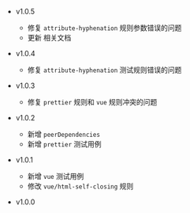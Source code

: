 * v1.0.5
  * 修复 `attribute-hyphenation` 规则参数错误的问题
  * 更新 相关文档

* v1.0.4
  * 修复 `attribute-hyphenation` 测试规则错误的问题

* v1.0.3
  * 修复 `prettier` 规则和 `vue` 规则冲突的问题

* v1.0.2
  * 新增 `peerDependencies`
  * 新增 `prettier` 测试用例

* v1.0.1
  * 新增 `vue` 测试用例
  * 修改 `vue/html-self-closing` 规则

* v1.0.0